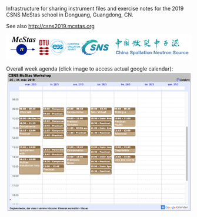 Infrastructure for sharing instrument files and exercise notes for the
2019 CSNS McStas school in Donguang, Guangdong, CN.

See also http://csns2019.mcstas.org 

![Partner logos](images/logos.png?raw=true "")

Overall week agenda (click image to access actual google calendar):
![Agenda](images/agenda.png?raw=true "")
